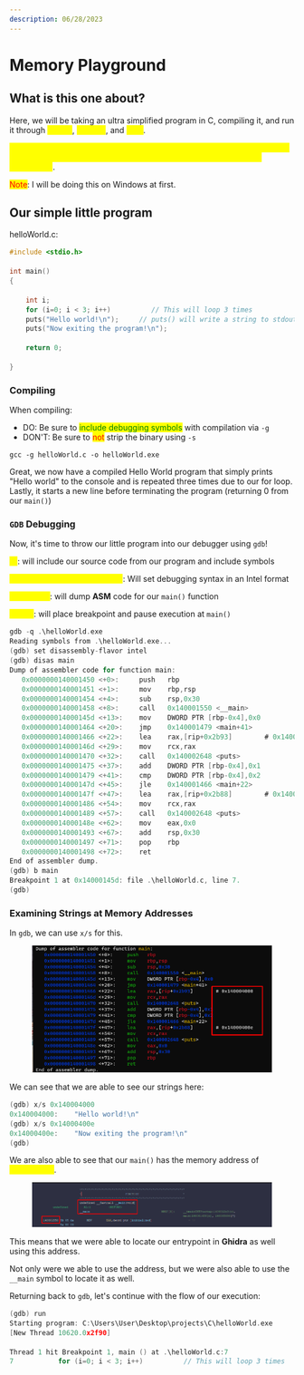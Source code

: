 ```yaml
---
description: 06/28/2023
---
```


# Memory Playground

## What is this one about?

Here, we will be taking an ultra simplified program in C, compiling it, and run it through <mark style="color:yellow;">Ghidra</mark>, <mark style="color:yellow;">x64dbg</mark>, and <mark style="color:yellow;">GDB</mark>.

<mark style="color:yellow;">The motivation behind this is to one day become better with understanding memory and programming. Ultimately, leading to getting into binary exploitation</mark>.

<mark style="color:red;">Note</mark>: I will be doing this on Windows at first.

## Our simple little program

helloWorld.c:

```c
#include <stdio.h>

int main()
{

    int i;
    for (i=0; i < 3; i++)          // This will loop 3 times
    puts("Hello world!\n");     // puts() will write a string to stdout up to but not including the null char
    puts("Now exiting the program!\n");
    
    return 0;

}
```

### Compiling

When compiling:

* DO: Be sure to <mark style="color:green;">include debugging symbols</mark> with compilation via `-g`
* DON'T: Be sure to <mark style="color:red;">not</mark> strip the binary using `-s`

```
gcc -g helloWorld.c -o helloWorld.exe
```

Great, we now have a compiled Hello World program that simply prints "Hello world" to the console and is repeated three times due to our for loop. Lastly, it starts a new line before terminating the program (returning 0 from our `main()`)

### `GDB` Debugging

Now, it's time to throw our little program into our debugger using `gdb`!

<mark style="color:yellow;">`-q`</mark>: will include our source code from our program and include symbols

<mark style="color:yellow;">`set disassembly-flavor intel`</mark>: Will set debugging syntax in an Intel format

<mark style="color:yellow;">`disas main`</mark>: will dump **ASM** code for our `main()` function

<mark style="color:yellow;">`b main`</mark>: will place breakpoint and pause execution at `main()`

```c
gdb -q .\helloWorld.exe
Reading symbols from .\helloWorld.exe...
(gdb) set disassembly-flavor intel
(gdb) disas main
Dump of assembler code for function main:
   0x0000000140001450 <+0>:     push   rbp
   0x0000000140001451 <+1>:     mov    rbp,rsp
   0x0000000140001454 <+4>:     sub    rsp,0x30
   0x0000000140001458 <+8>:     call   0x140001550 <__main>
   0x000000014000145d <+13>:    mov    DWORD PTR [rbp-0x4],0x0
   0x0000000140001464 <+20>:    jmp    0x140001479 <main+41>
   0x0000000140001466 <+22>:    lea    rax,[rip+0x2b93]        # 0x140004000
   0x000000014000146d <+29>:    mov    rcx,rax
   0x0000000140001470 <+32>:    call   0x140002648 <puts>
   0x0000000140001475 <+37>:    add    DWORD PTR [rbp-0x4],0x1
   0x0000000140001479 <+41>:    cmp    DWORD PTR [rbp-0x4],0x2
   0x000000014000147d <+45>:    jle    0x140001466 <main+22>
   0x000000014000147f <+47>:    lea    rax,[rip+0x2b88]        # 0x14000400e
   0x0000000140001486 <+54>:    mov    rcx,rax
   0x0000000140001489 <+57>:    call   0x140002648 <puts>
   0x000000014000148e <+62>:    mov    eax,0x0
   0x0000000140001493 <+67>:    add    rsp,0x30
   0x0000000140001497 <+71>:    pop    rbp
   0x0000000140001498 <+72>:    ret
End of assembler dump.
(gdb) b main
Breakpoint 1 at 0x14000145d: file .\helloWorld.c, line 7.
(gdb)
```

### Examining Strings at Memory Addresses

In `gdb`, we can use `x/s` for this.

<figure><img src="../.gitbook/assets/image (3).png" alt=""><figcaption></figcaption></figure>

We can see that we are able to see our strings here:

```c
(gdb) x/s 0x140004000
0x140004000:    "Hello world!\n"
(gdb) x/s 0x14000400e
0x14000400e:    "Now exiting the program!\n"
(gdb)
```

We are also able to see that our `main()` has the memory address of <mark style="color:yellow;">`0x130001550`</mark>.

<figure><img src="../.gitbook/assets/image (1).png" alt=""><figcaption></figcaption></figure>

This means that we were able to locate our entrypoint in **Ghidra** as well using this address.&#x20;

Not only were we able to use the address, but we were also able to use the `__main` symbol to locate it as well.&#x20;

Returning back to `gdb`, let's continue with the flow of our execution:

```c
(gdb) run
Starting program: C:\Users\User\Desktop\projects\C\helloWorld.exe
[New Thread 10620.0x2f90]

Thread 1 hit Breakpoint 1, main () at .\helloWorld.c:7
7           for (i=0; i < 3; i++)          // This will loop 3 times
```
